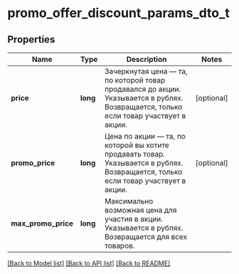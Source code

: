 # promo_offer_discount_params_dto_t

## Properties
Name | Type | Description | Notes
------------ | ------------- | ------------- | -------------
**price** | **long** | Зачеркнутая цена — та, по которой товар продавался до акции.  Указывается в рублях.  Возвращается, только если товар участвует в акции.  | [optional] 
**promo_price** | **long** | Цена по акции — та, по которой вы хотите продавать товар.  Указывается в рублях.  Возвращается, только если товар участвует в акции.  | [optional] 
**max_promo_price** | **long** | Максимально возможная цена для участия в акции.  Указывается в рублях.  Возвращается для всех товаров.  | 

[[Back to Model list]](../README.md#documentation-for-models) [[Back to API list]](../README.md#documentation-for-api-endpoints) [[Back to README]](../README.md)


